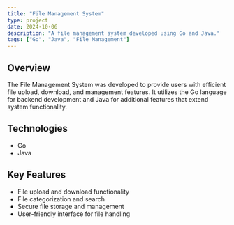 ```yaml
---
title: "File Management System"
type: project
date: 2024-10-06
description: "A file management system developed using Go and Java."
tags: ["Go", "Java", "File Management"]
---
```


## Overview
The File Management System was developed to provide users with efficient file upload, download, and management features. It utilizes the Go language for backend development and Java for additional features that extend system functionality.

## Technologies
- Go
- Java

## Key Features
- File upload and download functionality
- File categorization and search
- Secure file storage and management
- User-friendly interface for file handling
